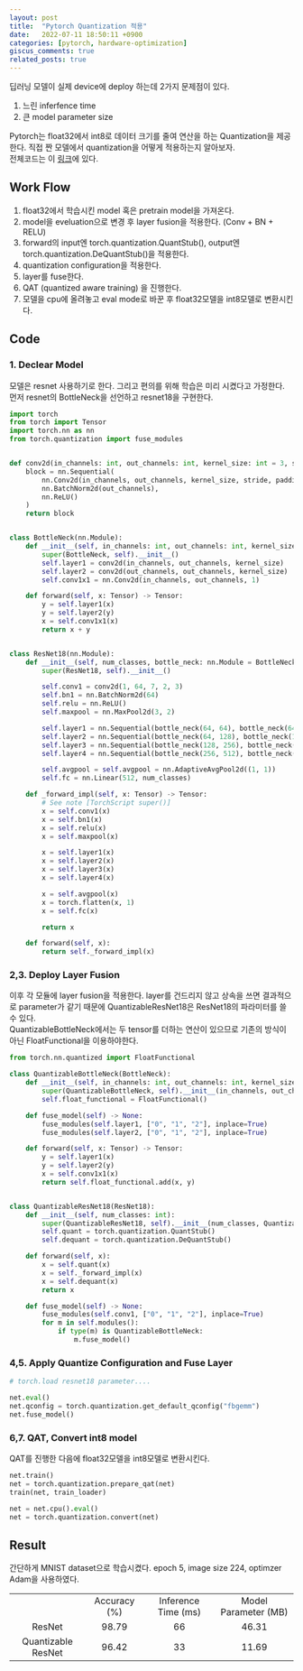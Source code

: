 ```yaml
---
layout: post
title:  "Pytorch Quantization 적용"
date:   2022-07-11 18:50:11 +0900
categories: [pytorch, hardware-optimization]
giscus_comments: true
related_posts: true
---
```


딥러닝 모델이 실제 device에 deploy 하는데 2가지 문제점이 있다.  
1. 느린 inferfence time
2. 큰 model parameter size

Pytorch는 float32에서 int8로 데이터 크기를 줄여 연산을 하는 Quantization을 제공한다.
직접 짠 모델에서 quantization을 어떻게 적용하는지 알아보자.  
전체코드는 이 [링크](https://github.com/wonbeomjang/blog-code/blob/main/resnet-quantization.py)에 있다.

## Work Flow
1. float32에서 학습시킨 model 혹은 pretrain model을 가져온다.
2. model을 eveluation으로 변경 후 layer fusion을 적용한다.  (Conv + BN + RELU)
3. forward의 input엔 torch.quantization.QuantStub(), output엔 torch.quantization.DeQuantStub()을 적용한다. 
4. quantization configuration을 적용한다.
5. layer를 fuse한다.
6. QAT (quantized aware training) 을 진행한다.
7. 모델을 cpu에 올려놓고 eval mode로 바꾼 후 float32모델을 int8모델로 변환시킨다.

## Code
### 1. Declear Model
모델은 resnet 사용하기로 한다. 그리고 편의를 위해 학습은 미리 시켰다고 가정한다.  
먼저 resnet의 BottleNeck을 선언하고 resnet18을 구현한다.
```python
import torch
from torch import Tensor
import torch.nn as nn
from torch.quantization import fuse_modules


def conv2d(in_channels: int, out_channels: int, kernel_size: int = 3, stride: int = 1, padding: int = 1):
    block = nn.Sequential(
        nn.Conv2d(in_channels, out_channels, kernel_size, stride, padding),
        nn.BatchNorm2d(out_channels),
        nn.ReLU()
    )
    return block


class BottleNeck(nn.Module):
    def __init__(self, in_channels: int, out_channels: int, kernel_size: int = 3):
        super(BottleNeck, self).__init__()
        self.layer1 = conv2d(in_channels, out_channels, kernel_size)
        self.layer2 = conv2d(out_channels, out_channels, kernel_size)
        self.conv1x1 = nn.Conv2d(in_channels, out_channels, 1)

    def forward(self, x: Tensor) -> Tensor:
        y = self.layer1(x)
        y = self.layer2(y)
        x = self.conv1x1(x)
        return x + y


class ResNet18(nn.Module):
    def __init__(self, num_classes, bottle_neck: nn.Module = BottleNeck):
        super(ResNet18, self).__init__()

        self.conv1 = conv2d(1, 64, 7, 2, 3)
        self.bn1 = nn.BatchNorm2d(64)
        self.relu = nn.ReLU()
        self.maxpool = nn.MaxPool2d(3, 2)

        self.layer1 = nn.Sequential(bottle_neck(64, 64), bottle_neck(64, 64), nn.MaxPool2d(2, 2))
        self.layer2 = nn.Sequential(bottle_neck(64, 128), bottle_neck(128, 128), nn.MaxPool2d(2, 2))
        self.layer3 = nn.Sequential(bottle_neck(128, 256), bottle_neck(256, 256), nn.MaxPool2d(2, 2))
        self.layer4 = nn.Sequential(bottle_neck(256, 512), bottle_neck(512, 512), nn.MaxPool2d(2, 2))

        self.avgpool = self.avgpool = nn.AdaptiveAvgPool2d((1, 1))
        self.fc = nn.Linear(512, num_classes)

    def _forward_impl(self, x: Tensor) -> Tensor:
        # See note [TorchScript super()]
        x = self.conv1(x)
        x = self.bn1(x)
        x = self.relu(x)
        x = self.maxpool(x)

        x = self.layer1(x)
        x = self.layer2(x)
        x = self.layer3(x)
        x = self.layer4(x)

        x = self.avgpool(x)
        x = torch.flatten(x, 1)
        x = self.fc(x)

        return x

    def forward(self, x):
        return self._forward_impl(x)
```

### 2,3. Deploy Layer Fusion
이후 각 모듈에 layer fusion을 적용한다. 
layer를 건드리지 않고 상속을 쓰면 결과적으로 parameter가 같기 때문에 QuantizableResNet18은 ResNet18의 파라미터를 쓸 수 있다.  
QuantizableBottleNeck에서는 두 tensor를 더하는 연산이 있으므로 기존의 방식이 아닌 FloatFunctional을 이용하야한다.
```python
from torch.nn.quantized import FloatFunctional

class QuantizableBottleNeck(BottleNeck):
    def __init__(self, in_channels: int, out_channels: int, kernel_size: int = 3):
        super(QuantizableBottleNeck, self).__init__(in_channels, out_channels, kernel_size)
        self.float_functional = FloatFunctional()

    def fuse_model(self) -> None:
        fuse_modules(self.layer1, ["0", "1", "2"], inplace=True)
        fuse_modules(self.layer2, ["0", "1", "2"], inplace=True)

    def forward(self, x: Tensor) -> Tensor:
        y = self.layer1(x)
        y = self.layer2(y)
        x = self.conv1x1(x)
        return self.float_functional.add(x, y)


class QuantizableResNet18(ResNet18):
    def __init__(self, num_classes: int):
        super(QuantizableResNet18, self).__init__(num_classes, QuantizableBottleNeck)
        self.quant = torch.quantization.QuantStub()
        self.dequant = torch.quantization.DeQuantStub()

    def forward(self, x):
        x = self.quant(x)
        x = self._forward_impl(x)
        x = self.dequant(x)
        return x

    def fuse_model(self) -> None:
        fuse_modules(self.conv1, ["0", "1", "2"], inplace=True)
        for m in self.modules():
            if type(m) is QuantizableBottleNeck:
                m.fuse_model()
```

### 4,5. Apply Quantize Configuration and Fuse Layer

```python
# torch.load resnet18 parameter....

net.eval()
net.qconfig = torch.quantization.get_default_qconfig("fbgemm")
net.fuse_model()
```

### 6,7. QAT, Convert int8 model
QAT를 진행한 다음에 float32모델을 int8모델로 변환시킨다.
```python
net.train()
net = torch.quantization.prepare_qat(net)
train(net, train_loader)

net = net.cpu().eval()
net = torch.quantization.convert(net)
```

## Result
간단하게 MNIST dataset으로 학습시켰다.
epoch 5, image size 224, optimzer Adam을 사용하였다.

<table align="center">
    <tr align="center">
        <td></td>
        <td>Accuracy (%)</td>
        <td>Inference Time (ms)</td>
        <td>Model Parameter (MB)</td>
    </tr>
    <tr align="center">
        <td>ResNet</td>
        <td>98.79</td>
        <td>66</td>
        <td>46.31</td>
    </tr>
    <tr align="center">
        <td>Quantizable ResNet</td>
        <td>96.42</td>
        <td>33</td>
        <td>11.69</td>
    </tr>
</table>
